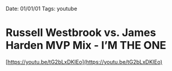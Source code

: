 Date: 01/01/01
Tags: youtube
# Russell Westbrook vs. James Harden MVP Mix - I’M THE ONE

[https://youtu.be/tG2bLxDKIEo](https://youtu.be/tG2bLxDKIEo)